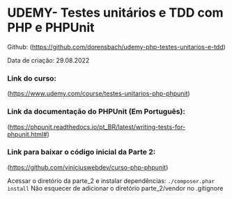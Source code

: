 
# UDEMY- Testes unitários e TDD com PHP e PHPUnit

Github: (https://github.com/dorensbach/udemy-php-testes-unitarios-e-tdd)

Data de criação: 29.08.2022

### Link do curso:
(https://www.udemy.com/course/testes-unitarios-php-phpunit)

### Link da documentação do PHPUnit (Em Português):
(https://phpunit.readthedocs.io/pt_BR/latest/writing-tests-for-phpunit.html#)

### Link para baixar o código inicial da Parte 2:
(https://github.com/viniciuswebdev/curso-php-phpunit)

Acessar o diretório da parte_2 e instalar dependências:
```./composer.phar install```
Não esquecer de adicionar o diretório parte_2/vendor no .gitignore
